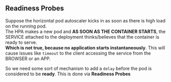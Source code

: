 ## Readiness Probes

Suppose the horizontal pod autoscaler kicks in as soon as there is high load on the running pod.
<br />
The HPA makes a new pod and **AS SOON AS THE CONTAINER STARTS**, the SERVICE attached to the deployment thinks/believes that the
container is ready to serve.
<br />
**Which is not true, because no application starts instantaneously**. This will cause issues like `timeout` to the client accessing the service
from the BROWSER or an APP.

So we need some sort of mechanism to add a `delay` before the pod is considered to be **ready**.
This is done via **Readiness Probes**
